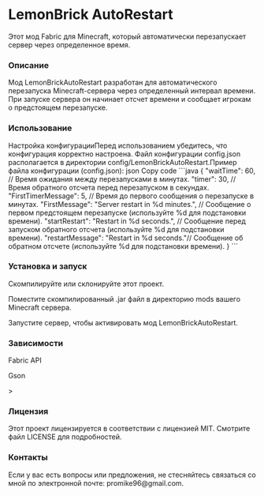 
<H1>LemonBrick AutoRestart</H1>
Этот мод Fabric для Minecraft, который автоматически перезапускает сервер через определенное время.

<H3>Описание</H3>
Мод LemonBrickAutoRestart разработан для автоматического перезапуска Minecraft-сервера через определенный интервал времени. При запуске сервера он начинает отсчет времени и сообщает игрокам о предстоящем перезапуске.

<H3>Использование</H3>
Настройка конфигурацииПеред использованием убедитесь, что конфигурация корректно настроена. Файл конфигурации config.json располагается в директории config/LemonBrickAutoRestart.Пример файла конфигурации (config.json):
json
Copy code
```java
{
"waitTime": 60, // Время ожидания между перезапусками в минутах.
"timer": 30, // Время обратного отсчета перед перезапуском в секундах.
"FirstTimerMessage": 5, // Время до первого сообщения о перезапуске в минутах.
"FirstMessage": "Server restart in %d minutes.", // Сообщение о первом предстоящем перезапуске (используйте %d для подстановки времени).
"startRestart": "Restart in %d seconds.", // Сообщение перед запуском обратного отсчета (используйте %d для подстановки времени).
"restartMessage": "Restart in %d seconds."// Сообщение об обратном отсчете (используйте %d для подстановки времени).
}
```
<H3>Установка и запуск</H3>
<p>Скомпилируйте или склонируйте этот проект.</p>
<p>Поместите скомпилированный .jar файл в директорию mods вашего Minecraft сервера.</p>
<p>Запустите сервер, чтобы активировать мод LemonBrickAutoRestart.</p>
<H3>Зависимости</H3>
<p>Fabric API</p>
<p>Gson</p>>
<H3>Лицензия</H3>
Этот проект лицензируется в соответствии с лицензией MIT. Смотрите файл LICENSE для подробностей.

<H3>Контакты</H3>
Если у вас есть вопросы или предложения, не стесняйтесь связаться со мной по электронной почте: promike96@gmail.com.


